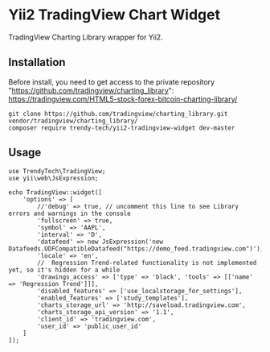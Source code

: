 <h1>Yii2 TradingView Chart Widget</h1>

TradingView Charting Library wrapper for Yii2.

Installation
-------------
Before install, you need to get access to the private repository "https://github.com/tradingview/charting_library":
https://tradingview.com/HTML5-stock-forex-bitcoin-charting-library/
~~~
git clone https://github.com/tradingview/charting_library.git vendor/tradingview/charting_library/
composer require trendy-tech/yii2-tradingview-widget dev-master
~~~

Usage
-------------
~~~
use TrendyTech\TradingView;
use yii\web\JsExpression;

echo TradingView::widget([
    'options' => [
        //'debug' => true, // uncomment this line to see Library errors and warnings in the console
        'fullscreen' => true,
        'symbol' => 'AAPL',
        'interval' => 'D',
        'datafeed' => new JsExpression('new Datafeeds.UDFCompatibleDatafeed("https://demo_feed.tradingview.com")'),
        'locale' => 'en',
        //	Regression Trend-related functionality is not implemented yet, so it's hidden for a while
        'drawings_access' => ['type' => 'black', 'tools' => [['name' => 'Regression Trend']]],
        'disabled_features' => ['use_localstorage_for_settings'],
        'enabled_features' => ['study_templates'],
        'charts_storage_url' => 'http://saveload.tradingview.com',
        'charts_storage_api_version' => '1.1',
        'client_id' => 'tradingview.com',
        'user_id' => 'public_user_id'
    ]
]);
~~~
